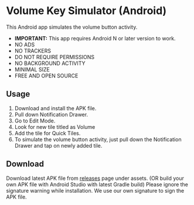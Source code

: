 # Volume Key Simulator (Android)

This Android app simulates the volume button activity.

* **IMPORTANT:** This app requires Android N or later version to work.
* NO ADS
* NO TRACKERS
* DO NOT REQUIRE PERMISSIONS
* NO BACKGROUND ACTIVITY
* MINIMAL SIZE
* FREE AND OPEN SOURCE

## Usage

1. Download and install the APK file.
2. Pull down Notification Drawer.
3. Go to Edit Mode.
4. Look for new tile titled as Volume
5. Add the tile for Quick Tiles.
6. To simulate the volume button activity, just pull down the Notification Drawer and tap on newly added tile.

## Download

Download latest APK file from [releases](https://github.com/optimuspnj/Volume-Key-Simulator/releases "GitHub Releases") page under assets. (OR build your own APK file with Android Studio with latest Gradle build) Please ignore the signature warning while installation. We use our own signature to sign the APK file.
